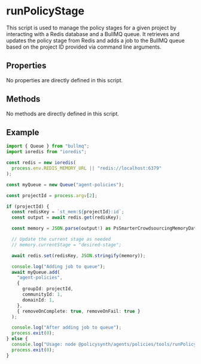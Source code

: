 # runPolicyStage

This script is used to manage the policy stages for a given project by interacting with a Redis database and a BullMQ queue. It retrieves and updates the policy stage from Redis and adds a job to the BullMQ queue based on the project ID provided via command line arguments.

## Properties

No properties are directly defined in this script.

## Methods

No methods are directly defined in this script.

## Example

```typescript
import { Queue } from "bullmq";
import ioredis from "ioredis";

const redis = new ioredis(
  process.env.REDIS_MEMORY_URL || "redis://localhost:6379"
);

const myQueue = new Queue("agent-policies");

const projectId = process.argv[2];

if (projectId) {
  const redisKey = `st_mem:${projectId}:id`;
  const output = await redis.get(redisKey);

  const memory = JSON.parse(output!) as PsSmarterCrowdsourcingMemoryData;

  // Update the current stage as needed
  // memory.currentStage = "desired-stage";

  await redis.set(redisKey, JSON.stringify(memory));

  console.log("Adding job to queue");
  await myQueue.add(
    "agent-policies",
    {
      groupId: projectId,
      communityId: 1,
      domainId: 1,
    },
    { removeOnComplete: true, removeOnFail: true }
  );

  console.log("After adding job to queue");
  process.exit(0);
} else {
  console.log("Usage: node @policysynth/agents/policies/tools/runPolicyStage.js <projectId>");
  process.exit(0);
}
```
